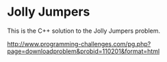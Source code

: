 # Jolly Jumpers

This is the C++ solution to the Jolly Jumpers problem.

http://www.programming-challenges.com/pg.php?page=downloadproblem&probid=110201&format=html

